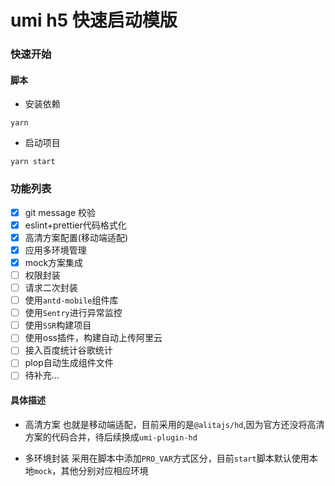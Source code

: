 # umi h5 快速启动模版

### 快速开始

#### 脚本
- 安装依赖
```
yarn 
```
- 启动项目
```
yarn start
```

### 功能列表
- [x] git message 校验
- [x] eslint+prettier代码格式化
- [x] 高清方案配置(移动端适配)
- [x] 应用多环境管理
- [x] mock方案集成
- [ ] 权限封装
- [ ] 请求二次封装
- [ ] 使用`antd-mobile`组件库
- [ ] 使用`Sentry`进行异常监控
- [ ] 使用`SSR`构建项目 
- [ ] 使用oss插件，构建自动上传阿里云
- [ ] 接入百度统计谷歌统计
- [ ] plop自动生成组件文件
- [ ] 待补充...

#### 具体描述

- 高清方案
也就是移动端适配，目前采用的是`@alitajs/hd`,因为官方还没将高清方案的代码合并，待后续换成`umi-plugin-hd`

- 多环境封装
采用在脚本中添加`PRO_VAR`方式区分，目前`start`脚本默认使用本地`mock`，其他分别对应相应环境

